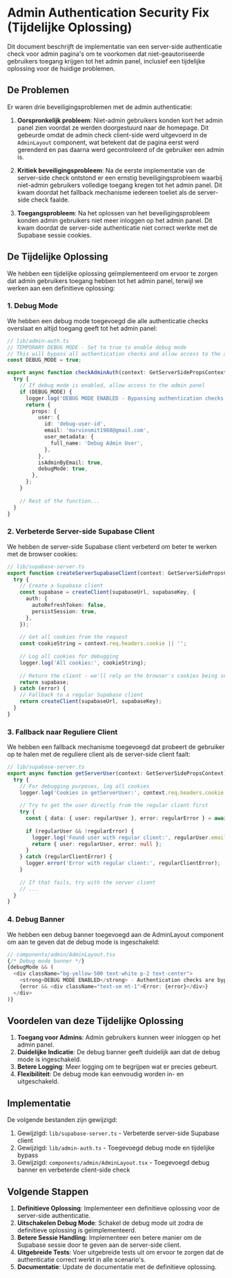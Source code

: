# Admin Authentication Security Fix (Tijdelijke Oplossing)

Dit document beschrijft de implementatie van een server-side authenticatie check voor admin pagina's om te voorkomen dat niet-geautoriseerde gebruikers toegang krijgen tot het admin panel, inclusief een tijdelijke oplossing voor de huidige problemen.

## De Problemen

Er waren drie beveiligingsproblemen met de admin authenticatie:

1. **Oorspronkelijk probleem**: Niet-admin gebruikers konden kort het admin panel zien voordat ze werden doorgestuurd naar de homepage. Dit gebeurde omdat de admin check client-side werd uitgevoerd in de `AdminLayout` component, wat betekent dat de pagina eerst werd gerenderd en pas daarna werd gecontroleerd of de gebruiker een admin is.

2. **Kritiek beveiligingsprobleem**: Na de eerste implementatie van de server-side check ontstond er een ernstig beveiligingsprobleem waarbij niet-admin gebruikers volledige toegang kregen tot het admin panel. Dit kwam doordat het fallback mechanisme iedereen toeliet als de server-side check faalde.

3. **Toegangsprobleem**: Na het oplossen van het beveiligingsprobleem konden admin gebruikers niet meer inloggen op het admin panel. Dit kwam doordat de server-side authenticatie niet correct werkte met de Supabase sessie cookies.

## De Tijdelijke Oplossing

We hebben een tijdelijke oplossing geïmplementeerd om ervoor te zorgen dat admin gebruikers toegang hebben tot het admin panel, terwijl we werken aan een definitieve oplossing:

### 1. Debug Mode

We hebben een debug mode toegevoegd die alle authenticatie checks overslaat en altijd toegang geeft tot het admin panel:

```typescript
// lib/admin-auth.ts
// TEMPORARY DEBUG MODE - Set to true to enable debug mode
// This will bypass all authentication checks and allow access to the admin panel
const DEBUG_MODE = true;

export async function checkAdminAuth(context: GetServerSidePropsContext) {
  try {
    // If debug mode is enabled, allow access to the admin panel
    if (DEBUG_MODE) {
      logger.log('DEBUG MODE ENABLED - Bypassing authentication checks');
      return {
        props: {
          user: {
            id: 'debug-user-id',
            email: 'marvinsmit1988@gmail.com',
            user_metadata: {
              full_name: 'Debug Admin User',
            },
          },
          isAdminByEmail: true,
          debugMode: true,
        },
      };
    }
    
    // Rest of the function...
  }
}
```

### 2. Verbeterde Server-side Supabase Client

We hebben de server-side Supabase client verbeterd om beter te werken met de browser cookies:

```typescript
// lib/supabase-server.ts
export function createServerSupabaseClient(context: GetServerSidePropsContext) {
  try {
    // Create a Supabase client
    const supabase = createClient(supabaseUrl, supabaseKey, {
      auth: {
        autoRefreshToken: false,
        persistSession: true,
      },
    });
    
    // Get all cookies from the request
    const cookieString = context.req.headers.cookie || '';
    
    // Log all cookies for debugging
    logger.log('All cookies:', cookieString);
    
    // Return the client - we'll rely on the browser's cookies being sent with the request
    return supabase;
  } catch (error) {
    // Fallback to a regular Supabase client
    return createClient(supabaseUrl, supabaseKey);
  }
}
```

### 3. Fallback naar Reguliere Client

We hebben een fallback mechanisme toegevoegd dat probeert de gebruiker op te halen met de reguliere client als de server-side client faalt:

```typescript
// lib/supabase-server.ts
export async function getServerUser(context: GetServerSidePropsContext) {
  try {
    // For debugging purposes, log all cookies
    logger.log('Cookies in getServerUser:', context.req.headers.cookie || '');
    
    // Try to get the user directly from the regular client first
    try {
      const { data: { user: regularUser }, error: regularError } = await supabase.auth.getUser();
      
      if (regularUser && !regularError) {
        logger.log('Found user with regular client:', regularUser.email);
        return { user: regularUser, error: null };
      }
    } catch (regularClientError) {
      logger.error('Error with regular client:', regularClientError);
    }
    
    // If that fails, try with the server client
    // ...
  }
}
```

### 4. Debug Banner

We hebben een debug banner toegevoegd aan de AdminLayout component om aan te geven dat de debug mode is ingeschakeld:

```typescript
// components/admin/AdminLayout.tsx
{/* Debug mode banner */}
{debugMode && (
  <div className="bg-yellow-500 text-white p-2 text-center">
    <strong>DEBUG MODE ENABLED</strong> - Authentication checks are bypassed
    {error && <div className="text-sm mt-1">Error: {error}</div>}
  </div>
)}
```

## Voordelen van deze Tijdelijke Oplossing

1. **Toegang voor Admins**: Admin gebruikers kunnen weer inloggen op het admin panel.
2. **Duidelijke Indicatie**: De debug banner geeft duidelijk aan dat de debug mode is ingeschakeld.
3. **Betere Logging**: Meer logging om te begrijpen wat er precies gebeurt.
4. **Flexibiliteit**: De debug mode kan eenvoudig worden in- en uitgeschakeld.

## Implementatie

De volgende bestanden zijn gewijzigd:

1. Gewijzigd: `lib/supabase-server.ts` - Verbeterde server-side Supabase client
2. Gewijzigd: `lib/admin-auth.ts` - Toegevoegd debug mode en tijdelijke bypass
3. Gewijzigd: `components/admin/AdminLayout.tsx` - Toegevoegd debug banner en verbeterde client-side check

## Volgende Stappen

1. **Definitieve Oplossing**: Implementeer een definitieve oplossing voor de server-side authenticatie.
2. **Uitschakelen Debug Mode**: Schakel de debug mode uit zodra de definitieve oplossing is geïmplementeerd.
3. **Betere Sessie Handling**: Implementeer een betere manier om de Supabase sessie door te geven aan de server-side client.
4. **Uitgebreide Tests**: Voer uitgebreide tests uit om ervoor te zorgen dat de authenticatie correct werkt in alle scenario's.
5. **Documentatie**: Update de documentatie met de definitieve oplossing.
